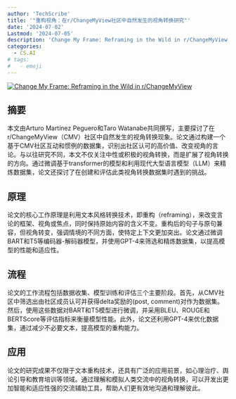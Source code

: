 ```yaml
---
author: 'TechScribe'
title: '"重构视角：在r/ChangeMyView社区中自然发生的视角转换研究"'
date: '2024-07-02'
Lastmod: '2024-07-05'
description: 'Change My Frame: Reframing in the Wild in r/ChangeMyView'
categories:
  - CS.AI
# tags:
#   - emoji
---
```


[![Change My Frame: Reframing in the Wild in r/ChangeMyView](https://arxiv-research-1301205113.cos.ap-guangzhou.myqcloud.com/images/2407.02637v1.pdf_0.jpg)](https://arxiv.org/abs/2407.02637v1)

## 摘要

本文由Arturo Martínez Peguero和Taro Watanabe共同撰写，主要探讨了在r/ChangeMyView（CMV）社区中自然发生的视角转换现象。论文通过构建一个基于CMV社区互动和惯例的数据集，识别出社区认可的高价值、改变视角的言论。与以往研究不同，本文不仅关注中性或积极的视角转换，而是扩展了视角转换的方向。通过微调基于transformer的模型和利用现代大型语言模型（LLM）来精炼数据集，论文还探讨了在创建和评估此类视角转换数据集时遇到的挑战。<!--more-->

## 原理

论文的核心工作原理是利用文本风格转换技术，即重构（reframing），来改变言论的框架、视角或焦点，同时保持原始内容的含义不变。重构后的句子与原句兼容，但视角转变，强调情境的不同方面，使特定上下文更加突出。论文通过微调BART和T5等编码器-解码器模型，并使用GPT-4来筛选和精炼数据集，以提高模型的性能和适应性。

## 流程

论文的工作流程包括数据收集、模型训练和评估三个主要阶段。首先，从CMV社区中筛选出由社区成员认可并获得delta奖励的(post, comment)对作为数据集。然后，使用这些数据对BART和T5模型进行微调，并采用BLEU、ROUGE和BERTScore等评估指标来衡量模型性能。此外，论文还利用GPT-4来优化数据集，通过减少不必要文本，提高模型的重构能力。

## 应用

论文的研究成果不仅限于文本重构技术，还具有广泛的应用前景，如心理治疗、舆论引导和教育培训等领域。通过理解和模拟人类交流中的视角转换，可以开发出更加智能和适应性强的交流辅助工具，帮助人们更有效地沟通和理解彼此。